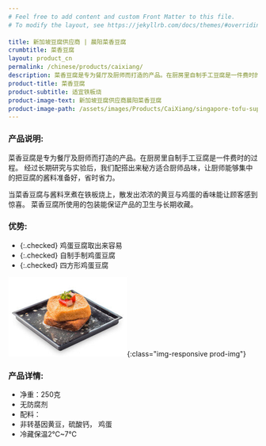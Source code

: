 ```yaml
---
# Feel free to add content and custom Front Matter to this file.
# To modify the layout, see https://jekyllrb.com/docs/themes/#overriding-theme-defaults

title: 新加坡豆腐供应商 | 晨阳菜香豆腐
crumbtitle: 菜香豆腐
layout: product_cn
permalink: /chinese/products/caixiang/
description: 菜香豆腐是专为餐厅及厨师而打造的产品。在厨房里自制手工豆腐是一件费时的过程。经过长期研究与实验后，我们配搭出来秘方适合厨师品味，让厨师能够集中的把豆腐的酱料准备好，省时省力。
product-title: 菜香豆腐
product-subtitle: 适宜铁板烧
product-image-text: 新加坡豆腐供应商晨阳菜香豆腐
product-image-path: /assets/images/Products/CaiXiang/singapore-tofu-supplier-sun-up-caixiang-tofu.jpg
---
```


### 产品说明:
菜香豆腐是专为餐厅及厨师而打造的产品。在厨房里自制手工豆腐是一件费时的过程。
经过长期研究与实验后，我们配搭出来秘方适合厨师品味，让厨师能够集中的把豆腐的酱料准备好，省时省力。


当菜香豆腐与酱料烹煮在铁板烧上，散发出浓浓的黄豆与鸡蛋的香味能让顾客感到惊喜。
菜香豆腐所使用的包装能保证产品的卫生与长期收藏。

### 优势:
- {:.checked} 鸡蛋豆腐取出来容易
- {:.checked} 自制手制鸡蛋豆腐
- {:.checked} 四方形鸡蛋豆腐

![Sun-Up Singapore Tofu Supplier CaiXiang Tofu](/assets/images/Products/CaiXiang/singapore-tofu-supplier-sun-up-caixiang-tofu-product-thumbnail.jpeg){:class="img-responsive prod-img"}
### 产品详情:
- 净重：250克
- 无防腐剂
- 配料：
- 非转基因黄豆，硫酸钙， 鸡蛋
- 冷藏保温2℃~7℃

